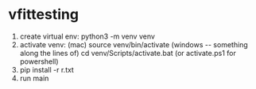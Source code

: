 # vfittesting
1) create virtual env: python3 -m venv venv
2) activate venv: (mac) source venv/bin/activate (windows -- something along the lines of) cd venv/Scripts/activate.bat (or activate.ps1 for powershell)
3) pip install -r r.txt
4) run main
